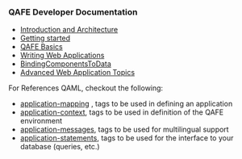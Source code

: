 ### QAFE Developer Documentation

* [Introduction and Architecture](01_Introduction.md)
* [Getting started](02_GettingStarted.md)
* [QAFE Basics](03_QAFEBasics.md)
* [Writing Web Applications](04_WritingWebApplications.md)
* [BindingComponentsToData](09_BindingComponentsToData.md)
* [Advanced Web Application Topics](11_AdvancedWebApplicationTopics.md)



For References QAML, checkout the following:

* [application-mapping]( http://www.qafe.com/static/documentation/api/application-mapping.html) , tags to be used in defining an application
* [application-context](http://www.qafe.com/static/documentation/api/application-context.html), tags to be used in definition of the QAFE environment
* [application-messages](http://www.qafe.com/static/documentation/api/application-messages.html), tags to be used for multilingual support
* [application-statements](http://www.qafe.com/static/documentation/api/application-statements.html), tags to be used for the interface to your database (queries, etc.)
